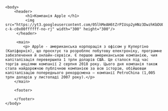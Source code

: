 <html>
    <head>
        <title>Apple company</title>
        <link rel="stylesheet" href="style.css" />
    </head>
    
    <body>
        <header>
             <h1>Компанія Apple </h1>
             <img src="https://yt3.googleusercontent.com/05lhMeAH6tZrPIUsp2yHNz3DwzhKbDUQcxcY0_qeXVyZttR_pktBzw0FcLUSR6D4fVqsEgL3ZO0=s900-c-k-c0x00ffffff-no-rj" width="300" height="300"/>
         </header>

         <main>
            <p> Apple - американська корпорація з офісом у Купертіно (Каліфорнія), що проєктує та розробляє побутову електроніку, програмне забезпечення й онлайн-сервіси. Є першою американською компанією, чия капіталізація перевершила 1 трлн доларів США. Це сталося під час торгів акціями компанії 2 серпня 2018 року. Цього дня компанія також стала найдорожчою публічною компанією за всю історію, обійшовши капіталізацію попереднього рекордсмена — компанії PetroChina (1,005 трлн доларів у листопаді 2007 року).</p>
        </main>

        <footer>
            
        </footer>
    </body>
</html>
